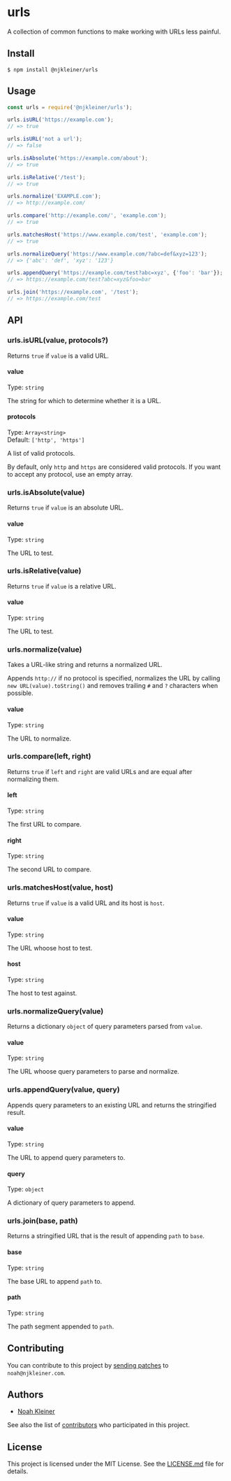 # urls

A collection of common functions to make working with URLs less painful.

## Install

`$ npm install @njkleiner/urls`

## Usage

```javascript
const urls = require('@njkleiner/urls');

urls.isURL('https://example.com');
// => true

urls.isURL('not a url');
// => false

urls.isAbsolute('https://example.com/about');
// => true

urls.isRelative('/test');
// => true

urls.normalize('EXAMPLE.com');
// => http://example.com/

urls.compare('http://example.com/', 'example.com');
// => true

urls.matchesHost('https://www.example.com/test', 'example.com');
// => true

urls.normalizeQuery('https://www.example.com/?abc=def&xyz=123');
// => {'abc': 'def', 'xyz': '123'}

urls.appendQuery('https://example.com/test?abc=xyz', {'foo': 'bar'});
// => https://example.com/test?abc=xyz&foo=bar

urls.join('https://example.com', '/test');
// => https://example.com/test
```

## API

### urls.isURL(value, protocols?)

Returns `true` if `value` is a valid URL.

#### value

Type: `string`

The string for which to determine whether it is a URL.

#### protocols

Type: `Array<string>`\
Default: `['http', 'https']`

A list of valid protocols.

By default, only `http` and `https` are considered valid protocols. If you want to accept any protocol, use an empty array.

### urls.isAbsolute(value)

Returns `true` if `value` is an absolute URL.

#### value

Type: `string`

The URL to test.

### urls.isRelative(value)

Returns `true` if `value` is a relative URL.

#### value

Type: `string`

The URL to test.

### urls.normalize(value)

Takes a URL-like string and returns a normalized URL.

Appends `http://` if no protocol is specified, normalizes the URL by calling `new URL(value).toString()` and removes trailing `#` and `?` characters when possible.

#### value

Type: `string`

The URL to normalize.

### urls.compare(left, right)

Returns `true` if `left` and `right` are valid URLs and are equal after normalizing them.

#### left

Type: `string`

The first URL to compare.

#### right

Type: `string`

The second URL to compare.

### urls.matchesHost(value, host)

Returns `true` if `value` is a valid URL and its host is `host`.

#### value

Type: `string`

The URL whoose host to test.

#### host

Type: `string`

The host to test against.

### urls.normalizeQuery(value)

Returns a dictionary `object` of query parameters parsed from `value`.

#### value

Type: `string`

The URL whoose query parameters to parse and normalize.

### urls.appendQuery(value, query)

Appends query parameters to an existing URL and returns the stringified result.

#### value

Type: `string`

The URL to append query parameters to.

#### query

Type: `object`

A dictionary of query parameters to append.

### urls.join(base, path)

Returns a stringified URL that is the result of appending `path` to `base`.

#### base

Type: `string`

The base URL to append `path` to.

#### path

Type: `string`

The path segment appended to `path`.

## Contributing

You can contribute to this project by [sending patches](https://git-send-email.io) to `noah@njkleiner.com`.

## Authors

* [Noah Kleiner](https://github.com/njkleiner)

See also the list of [contributors](https://github.com/njkleiner/urls/contributors) who participated in this project.

## License

This project is licensed under the MIT License. See the [LICENSE.md](LICENSE.md) file for details.
